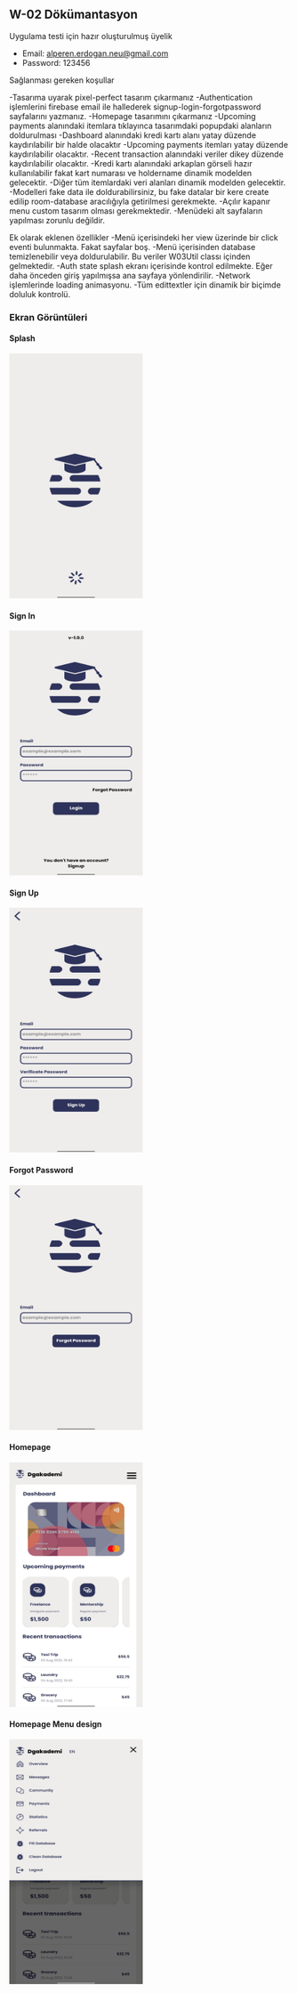## W-02 Dökümantasyon

Uygulama testi için hazır oluşturulmuş üyelik

- Email: alperen.erdogan.neu@gmail.com
- Password: 123456

Sağlanması gereken koşullar

-Tasarıma uyarak pixel-perfect tasarım çıkarmanız
-Authentication işlemlerini firebase email ile hallederek signup-login-forgotpassword sayfalarını yazmanız.
-Homepage tasarımını çıkarmanız
-Upcoming payments alanındaki itemlara tıklayınca tasarımdaki popupdaki alanların doldurulması
-Dashboard alanındaki kredi kartı alanı yatay düzende kaydırılabilir bir halde olacaktır
-Upcoming payments itemları yatay düzende kaydırılabilir olacaktır.
-Recent transaction alanındaki veriler dikey düzende kaydırılabilir olacaktır.
-Kredi kartı alanındaki arkaplan görseli hazır kullanılabilir fakat kart numarası ve holdername dinamik modelden gelecektir.
-Diğer tüm itemlardaki veri alanları dinamik modelden gelecektir.
-Modelleri fake data ile doldurabilirsiniz, bu fake datalar bir kere create edilip room-database aracılığıyla getirilmesi gerekmekte.
-Açılır kapanır menu custom tasarım olması gerekmektedir.
-Menüdeki alt sayfaların yapılması zorunlu değildir.

Ek olarak eklenen özellikler
-Menü içerisindeki her view üzerinde bir click eventi bulunmakta. Fakat sayfalar boş.
-Menü içerisinden database temizlenebilir veya doldurulabilir. Bu veriler W03Util classı içinden gelmektedir.
-Auth state splash ekranı içerisinde kontrol edilmekte. Eğer daha önceden giriş yapılmışsa ana sayfaya yönlendirilir.
-Network işlemlerinde loading animasyonu.
-Tüm edittextler için dinamik bir biçimde doluluk kontrolü.

### Ekran Görüntüleri

#### Splash
<img src="screenshots/splash.jpeg" width="240" height="440" />

#### Sign In
<img src="screenshots/sign_in.jpeg" width="240" height="440" />

#### Sign Up
<img src="screenshots/sign_up.jpeg" width="240" height="440" />

#### Forgot Password
<img src="screenshots/forgot_password.jpeg" width="240" height="440" />

#### Homepage
<img src="screenshots/homepage.jpeg" width="240" height="440" />

#### Homepage Menu design
<img src="screenshots/homepage_menu.jpeg" width="240" height="440" />
